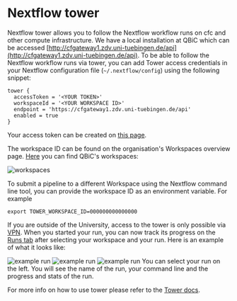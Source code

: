 # Nextflow tower

Nextflow tower allows you to follow the Nextflow workflow runs on cfc and other compute infrastructure.
We have a local installation at QBiC which can be accessed [http://cfgateway1.zdv.uni-tuebingen.de/api](http://cfgateway1.zdv.uni-tuebingen.de/api).
To be able to follow the Nextflow workflow runs via tower, you can add Tower access credentials in your Nextflow configuration file (`~/.nextflow/config`) using the following snippet:

```console
tower {
  accessToken = '<YOUR TOKEN>'
  workspaceId = '<YOUR WORKSPACE ID>'
  endpoint = 'https://cfgateway1.zdv.uni-tuebingen.de/api'
  enabled = true
}
```

Your access token can be created on [this page](http://cfgateway1.zdv.uni-tuebingen.de/tokens).

The workspace ID can be found on the organisation's Workspaces overview page. [Here](http://cfgateway1.zdv.uni-tuebingen.de/orgs/QBiC/workspaces) you can find QBiC's workspaces:

![workspaces](../../images/tower_workspaces.png)

To submit a pipeline to a different Workspace using the Nextflow command line tool, you can provide the workspace ID as an environment variable. For example

```console
export TOWER_WORKSPACE_ID=000000000000000
```

If you are outside of the University, access to the tower is only possible via [VPN](https://uni-tuebingen.de/en/facilities/zentrum-fuer-datenverarbeitung/services/network-services/network-access/remote-access-vpn/). When you started your run, you can now track its progress on the [Runs tab](http://cfgateway1.zdv.uni-tuebingen.de) after selecting your workspace and your run. Here is an example of what it looks like:

![example run](../../images/tower_run.png)
![example run](../../images/tower_run1.png)
![example run](../../images/tower_run2.png)
You can select your run on the left. You will see the name of the run, your command line and the progress and stats of the run.

For more info on how to use tower please refer to the [Tower docs](https://help.tower.nf/).
